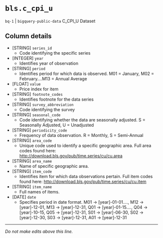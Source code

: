 # `bls.c_cpi_u`
`bq-1` | `bigquery-public-data`
C_CPI_U Dataset

## Column details
* [STRING]    `series_id`
  - Code identifying the specific series
* [INTEGER]   `year`
  - Identifies year of observation
* [STRING]    `period`
  - Identifies period for which data is observed. M01 = January, M02 = February….M13 = Annual Average
* [FLOAT]     `value`
  - Price index for item
* [STRING]    `footnote_codes`
  - Identifies footnote for the data series
* [STRING]    `survey_abbreviation`
  - Code identifying the survey
* [STRING]    `seasonal_code`
  - Code identifying whether the data are seasonally adjusted. S = Seasonally Adjusted, U = Unadjusted
* [STRING]    `periodicity_code`
  - Frequency of data observation. R = Monthly, S = Semi-Annual
* [STRING]    `area_code`
  - Unique code used to identify a specific geographic area. Full area codes found here: http://download.bls.gov/pub/time.series/cu/cu.area
* [STRING]    `area_name`
  - Name of specific geographic area.
* [STRING]    `item_code`
  - Identifies item for which data observations pertain. Full item codes found here: http://download.bls.gov/pub/time.series/cu/cu.item
* [STRING]    `item_name`
  - Full names of items.
* [DATE]      `date`
  - Specifies period in date format. M01 -> [year]-01-01...., M12 -> [year]-12-01, M13 -> [year]-12-31, Q01 -> [year]-01-15...., Q04 -> [year]-10-15, Q05 -> [year]-12-31, S01 -> [year]-06-30, S02 -> [year]-12-30, S03 -> [year]-12-31, A01 -> [year]-12-31

-------------------------------------------------------------------------------
*Do not make edits above this line.*

